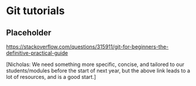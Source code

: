 # Git tutorials

## Placeholder

https://stackoverflow.com/questions/315911/git-for-beginners-the-definitive-practical-guide

[Nicholas: We need something more specific, concise, and tailored to our students/modules before the start of next year, but the above link leads to a lot of resources, and is a good start.]
